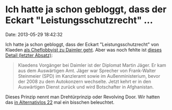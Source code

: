 Ich hatte ja schon gebloggt, dass der Eckart \"Leistungsschutzrecht\" \...
==========================================================================

Date: 2013-05-29 18:42:32

Ich hatte ja schon gebloggt, dass der Eckart \"Leistungsschutzrecht\"
von Klaeden [als Cheflobbyist zu Daimler
geht](http://blog.fefe.de/?ts=af5b85d6). Aber was noch fehlte ist
[dieses Detail (letzter
Absatz)](http://ml.spiegel.de/article.do?id=902498):

> Klaedens Vorgänger bei Daimler ist der Diplomat Martin Jäger. Er kam
> aus dem Auswärtigen Amt. Jäger war Sprecher von Frank-Walter
> Steinmeier (SPD) im Kanzleramt sowie im Außenministerium, bevor der
> 2008 zu dem Autokonzern wechselte. Jetzt kehrt er in den Auswärtigen
> Dienst zurück und wird Botschafter in Afghanistan.

Dieses Prinzip nennt man Drehtürprinzip oder Revolving Door. Wir hatten
das [in Alternativlos 22](http://alternativlos.org/22/) mal ein bisschen
beleuchtet.
